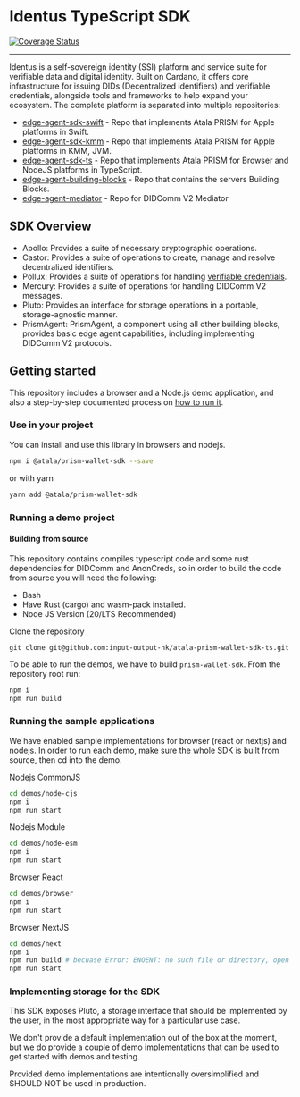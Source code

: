 # Identus TypeScript SDK

[![Coverage Status](https://coveralls.io/repos/github/input-output-hk/atala-prism-wallet-sdk-ts/badge.svg?branch=master)](https://coveralls.io/github/input-output-hk/atala-prism-wallet-sdk-ts?branch=master)

---

Identus is a self-sovereign identity (SSI) platform and service suite for
verifiable data and digital identity. Built on Cardano, it offers core
infrastructure for issuing DIDs (Decentralized identifiers) and verifiable
credentials, alongside tools and frameworks to help expand your ecosystem.
The complete platform is separated into multiple repositories:

- [edge-agent-sdk-swift](https://github.com/input-output-hk/atala-prism-wallet-sdk-swift) - Repo that implements Atala PRISM for Apple platforms in Swift.
- [edge-agent-sdk-kmm](https://github.com/input-output-hk/atala-prism-wallet-sdk-kmm) - Repo that implements Atala PRISM for Apple platforms in KMM, JVM.
- [edge-agent-sdk-ts](https://github.com/input-output-hk/atala-prism-wallet-sdk-ts) - Repo that implements Atala PRISM for Browser and NodeJS platforms in TypeScript.
- [edge-agent-building-blocks](https://github.com/hyperledger-labs/open-enterprise-agent) - Repo that contains the servers Building Blocks.
- [edge-agent-mediator](https://github.com/input-output-hk/atala-prism-mediator) - Repo for DIDComm V2 Mediator

## SDK Overview

- Apollo: Provides a suite of necessary cryptographic operations.
- Castor: Provides a suite of operations to create, manage and resolve decentralized identifiers.
- Pollux: Provides a suite of operations for handling [verifiable credentials](https://github.com/input-output-hk/atala-prism-docs/blob/master/documentation/docs/concepts/glossary.md#verifiable-credentials).
- Mercury: Provides a suite of operations for handling DIDComm V2 messages.
- Pluto: Provides an interface for storage operations in a portable, storage-agnostic manner.
- PrismAgent: PrismAgent, a component using all other building blocks, provides basic edge agent capabilities, including implementing DIDComm V2 protocols.

## Getting started

This repository includes a browser and a Node.js demo application, and also a step-by-step documented process on [how to run it](#running-a-demo-project).

### Use in your project
You can install and use this library in browsers and nodejs.

```bash
npm i @atala/prism-wallet-sdk --save
```

or with yarn

```bash
yarn add @atala/prism-wallet-sdk
```

### Running a demo project

#### Building from source
This repository contains compiles typescript code and some rust dependencies for DIDComm and AnonCreds, so in order to build the code from source you will need the following:

* Bash
* Have Rust (cargo) and wasm-pack installed.
* Node JS Version (20/LTS Recommended)

Clone the repository
```
git clone git@github.com:input-output-hk/atala-prism-wallet-sdk-ts.git
```

To be able to run the demos, we have to build `prism-wallet-sdk`.
From the repository root run:

```bash
npm i
npm run build
```

### Running the sample applications
We have enabled sample implementations for browser (react or nextjs) and nodejs.
In order to run each demo, make sure the whole SDK is built from source, then cd into the demo.

Nodejs CommonJS
```bash
cd demos/node-cjs
npm i
npm run start
```

Nodejs Module
```bash
cd demos/node-esm
npm i
npm run start
```

Browser React
```bash
cd demos/browser
npm i
npm run start
```

Browser NextJS
```bash
cd demos/next
npm i
npm run build # becuase Error: ENOENT: no such file or directory, open '/.../atala-prism-wallet-sdk-ts/demos/next/.next/BUILD_ID']
npm run start
```

### Implementing storage for the SDK
This SDK exposes Pluto, a storage interface that should be implemented by the user, in the most appropriate way for a particular use case.

We don't provide a default implementation out of the box at the moment, but we do provide a couple of demo implementations that can be used to get started with demos and testing. 

Provided demo implementations are intentionally oversimplified and SHOULD NOT be used in production. 

